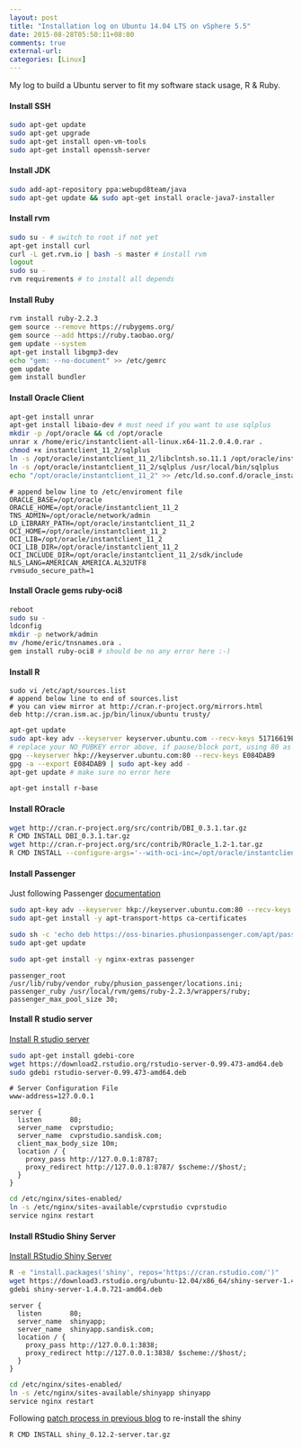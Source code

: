 ```yaml
---
layout: post
title: "Installation log on Ubuntu 14.04 LTS on vSphere 5.5"
date: 2015-08-28T05:50:11+08:00
comments: true
external-url: 
categories: [Linux]
---
```


My log to build a Ubuntu server to fit my software stack usage, R & Ruby.

#### Install SSH


```bash Upgrade Ubuntu and enable SSH server
sudo apt-get update
sudo apt-get upgrade
sudo apt-get install open-vm-tools
sudo apt-get install openssh-server
```

#### Install JDK

```bash
sudo add-apt-repository ppa:webupd8team/java
sudo apt-get update && sudo apt-get install oracle-java7-installer
```

#### Install rvm

```bash 
sudo su - # switch to root if not yet
apt-get install curl
curl -L get.rvm.io | bash -s master # install rvm
logout
sudo su -
rvm requirements # to install all depends
```

#### Install Ruby

```bash 
rvm install ruby-2.2.3
gem source --remove https://rubygems.org/
gem source --add https://ruby.taobao.org/
gem update --system
apt-get install libgmp3-dev
echo "gem: --no-document" >> /etc/gemrc
gem update
gem install bundler
```

#### Install Oracle Client

```bash 
apt-get install unrar
apt-get install libaio-dev # must need if you want to use sqlplus
mkdir -p /opt/oracle && cd /opt/oracle
unrar x /home/eric/instantclient-all-linux.x64-11.2.0.4.0.rar .
chmod +x instantclient_11_2/sqlplus
ln -s /opt/oracle/instantclient_11_2/libclntsh.so.11.1 /opt/oracle/instantclient_11_2/libclntsh.so
ln -s /opt/oracle/instantclient_11_2/sqlplus /usr/local/bin/sqlplus
echo "/opt/oracle/instantclient_11_2" >> /etc/ld.so.conf.d/oracle_instantclient.conf
```


```text
# append below line to /etc/enviroment file
ORACLE_BASE=/opt/oracle
ORACLE_HOME=/opt/oracle/instantclient_11_2
TNS_ADMIN=/opt/oracle/network/admin
LD_LIBRARY_PATH=/opt/oracle/instantclient_11_2
OCI_HOME=/opt/oracle/instantclient_11_2
OCI_LIB=/opt/oracle/instantclient_11_2
OCI_LIB_DIR=/opt/oracle/instantclient_11_2
OCI_INCLUDE_DIR=/opt/oracle/instantclient_11_2/sdk/include
NLS_LANG=AMERICAN_AMERICA.AL32UTF8
rvmsudo_secure_path=1
```

#### Install Oracle gems ruby-oci8

```bash update the library and install ruby-oci8
reboot
sudo su -
ldconfig
mkdir -p network/admin
mv /home/eric/tnsnames.ora .
gem install ruby-oci8 # should be no any error here :-)
```

#### Install R

```text add R source
sudo vi /etc/apt/sources.list
# append below line to end of sources.list
# you can view mirror at http://cran.r-project.org/mirrors.html
deb http://cran.ism.ac.jp/bin/linux/ubuntu trusty/
```


```bash prepare to install R 
apt-get update
sudo apt-key adv --keyserver keyserver.ubuntu.com --recv-keys 51716619E084DAB9
# replace your NO_PUBKEY error above, if pause/block port, using 80 as below line
gpg --keyserver hkp://keyserver.ubuntu.com:80 --recv-keys E084DAB9
gpg -a --export E084DAB9 | sudo apt-key add -
apt-get update # make sure no error here
```


```bash install R
apt-get install r-base
```

#### Install ROracle

```bash manual install the ROracle
wget http://cran.r-project.org/src/contrib/DBI_0.3.1.tar.gz
R CMD INSTALL DBI_0.3.1.tar.gz
wget http://cran.r-project.org/src/contrib/ROracle_1.2-1.tar.gz
R CMD INSTALL --configure-args='--with-oci-inc=/opt/oracle/instantclient_11_2/sdk/include --with-oci-lib=/opt/oracle/instantclient_11_2' ROracle_1.2-1.tar.gz
```

#### Install Passenger

Just following Passenger [documentation](https://www.phusionpassenger.com/library/install/nginx/install/oss/trusty/)

```bash install phusionpassenger
sudo apt-key adv --keyserver hkp://keyserver.ubuntu.com:80 --recv-keys 561F9B9CAC40B2F7
sudo apt-get install -y apt-transport-https ca-certificates

sudo sh -c 'echo deb https://oss-binaries.phusionpassenger.com/apt/passenger trusty main > /etc/apt/sources.list.d/passenger.list'
sudo apt-get update

sudo apt-get install -y nginx-extras passenger
```

```text vi /etc/nginx/nginx.conf
passenger_root /usr/lib/ruby/vendor_ruby/phusion_passenger/locations.ini;
passenger_ruby /usr/local/rvm/gems/ruby-2.2.3/wrappers/ruby;
passenger_max_pool_size 30;
```

#### Install R studio server

[Install R studio server](https://www.rstudio.com/products/rstudio/download-server/)

```bash
sudo apt-get install gdebi-core
wget https://download2.rstudio.org/rstudio-server-0.99.473-amd64.deb
sudo gdebi rstudio-server-0.99.473-amd64.deb
```

```text vi /etc/rstudio/rserver.conf
# Server Configuration File
www-address=127.0.0.1
```

```text vi /etc/nginx/sites-available/cvprstudio 
server {
  listen       80;
  server_name  cvprstudio;
  server_name  cvprstudio.sandisk.com;
  client_max_body_size 10m;
  location / {
    proxy_pass http://127.0.0.1:8787;
    proxy_redirect http://127.0.0.1:8787/ $scheme://$host/;
  }
}
```

```bash
cd /etc/nginx/sites-enabled/
ln -s /etc/nginx/sites-available/cvprstudio cvprstudio
service nginx restart
```

#### Install RStudio Shiny Server

[Install RStudio Shiny Server](https://www.rstudio.com/products/shiny/download-server/)

```bash run as root
R -e "install.packages('shiny', repos='https://cran.rstudio.com/')"
wget https://download3.rstudio.org/ubuntu-12.04/x86_64/shiny-server-1.4.0.721-amd64.deb
gdebi shiny-server-1.4.0.721-amd64.deb
```

```text vi /etc/nginx/sites-available/shinyapp 
server {
  listen       80;
  server_name  shinyapp;
  server_name  shinyapp.sandisk.com;
  location / {
    proxy_pass http://127.0.0.1:3838;
    proxy_redirect http://127.0.0.1:3838/ $scheme://$host/;
  }
}
```

```bash
cd /etc/nginx/sites-enabled/
ln -s /etc/nginx/sites-available/shinyapp shinyapp
service nginx restart
```

Following [patch process in previous blog](/2013/01/24/install-shiny-server-in-ubuntu-12-dot-04/) to re-install the shiny

```bash
R CMD INSTALL shiny_0.12.2-server.tar.gz 
```

